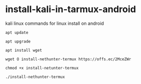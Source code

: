 # install-kali-in-tarmux-android

kali linux commands for linux install on android

```
apt update 
```

```
apt upgrade
```

```
apt install wget
```

```
wget O install-nethunter-termux https://offs.ec/2MceZWr
```

```
chmod +x install-netunter-termux
```

```
./install-nethunter-termux
```





